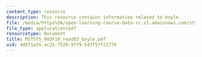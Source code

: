 ```yaml
---
content_type: resource
description: This resource contains information related to boyle.
file: /media/https%3A/open-learning-course-data-rc.s3.amazonaws.com/sts-003-the-rise-of-modern-science-fall-2010/4d8f1a55ac3175209ff9547f5ff22776_MITSTS_003F10_read03_boyle.pdf
file_type: application/pdf
resourcetype: Document
title: MITSTS_003F10_read03_boyle.pdf
uid: 4d8f1a55-ac31-7520-9ff9-547f5ff22776
---
```

